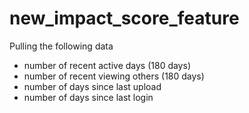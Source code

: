 # new_impact_score_feature

Pulling the following data

*  number of recent active days (180 days)
*  number of recent viewing others (180 days)
*  number of days since last upload
*  number of days since last login
